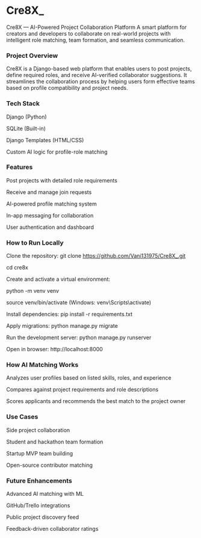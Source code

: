 # Cre8X\_

Cre8X — AI-Powered Project Collaboration Platform
A smart platform for creators and developers to collaborate on real-world projects with intelligent role matching, team formation, and seamless communication.

### Project Overview

Cre8X is a Django-based web platform that enables users to post projects, define required roles, and receive AI-verified collaborator suggestions. It streamlines the collaboration process by helping users form effective teams based on profile compatibility and project needs.

### Tech Stack

Django (Python)

SQLite (Built-in)

Django Templates (HTML/CSS)

Custom AI logic for profile-role matching

### Features

Post projects with detailed role requirements

Receive and manage join requests

AI-powered profile matching system

In-app messaging for collaboration

User authentication and dashboard

### How to Run Locally

Clone the repository:
git clone https://github.com/Vani131975/Cre8X_.git

cd cre8x

Create and activate a virtual environment:

python -m venv venv

source venv/bin/activate (Windows: venv\Scripts\activate)

Install dependencies:
pip install -r requirements.txt

Apply migrations:
python manage.py migrate

Run the development server:
python manage.py runserver

Open in browser:
http://localhost:8000

### How AI Matching Works

Analyzes user profiles based on listed skills, roles, and experience

Compares against project requirements and role descriptions

Scores applicants and recommends the best match to the project owner

### Use Cases

Side project collaboration

Student and hackathon team formation

Startup MVP team building

Open-source contributor matching

### Future Enhancements

Advanced AI matching with ML

GitHub/Trello integrations

Public project discovery feed

Feedback-driven collaborator ratings
